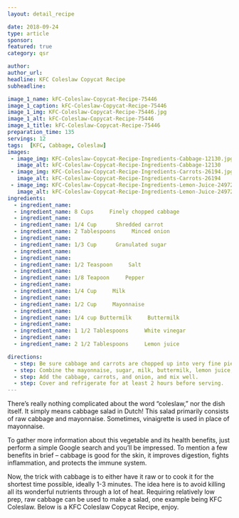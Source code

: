 ```yaml
---
layout: detail_recipe

date: 2018-09-24
type: article
sponsor:
featured: true
category: qsr

author:  
author_url:
headline: KFC Coleslaw Copycat Recipe
subheadline: 

image_1_name: kFC-Coleslaw-Copycat-Recipe-75446
image_1_caption: kFC-Coleslaw-Copycat-Recipe-75446
image_1_img: KFC-Coleslaw-Copycat-Recipe-75446.jpg
image_1_alt: kFC-Coleslaw-Copycat-Recipe-75446
image_1_title: kFC-Coleslaw-Copycat-Recipe-75446
preparation_time: 135
servings: 12
tags:  [KFC, Cabbage, Coleslaw]
images: 
 - image_img: KFC-Coleslaw-Copycat-Recipe-Ingredients-Cabbage-12130.jpg
   image_alt: kFC-Coleslaw-Copycat-Recipe-Ingredients-Cabbage-12130
 - image_img: KFC-Coleslaw-Copycat-Recipe-Ingredients-Carrots-26194.jpg
   image_alt: kFC-Coleslaw-Copycat-Recipe-Ingredients-Carrots-26194
 - image_img: KFC-Coleslaw-Copycat-Recipe-Ingredients-Lemon-Juice-24972.jpg
   image_alt: kFC-Coleslaw-Copycat-Recipe-Ingredients-Lemon-Juice-24972
ingredients:
  - ingredient_name:      
  - ingredient_name: 8 Cups     Finely chopped cabbage 
  - ingredient_name:      
  - ingredient_name: 1/4 Cup      Shredded carrot 
  - ingredient_name: 2 Tablespoons     Minced onion
  - ingredient_name:      
  - ingredient_name: 1/3 Cup      Granulated sugar
  - ingredient_name:      
  - ingredient_name:      
  - ingredient_name: 1/2 Teaspoon     Salt
  - ingredient_name:      
  - ingredient_name: 1/8 Teapoon     Pepper
  - ingredient_name:      
  - ingredient_name: 1/4 Cup     Milk
  - ingredient_name:      
  - ingredient_name: 1/2 Cup     Mayonnaise
  - ingredient_name:      
  - ingredient_name: 1/4 cup Buttermilk     Buttermilk
  - ingredient_name:      
  - ingredient_name: 1 1/2 Tablespoons     White vinegar
  - ingredient_name:      
  - ingredient_name: 2 1/2 Tablespoons     Lemon juice

directions:
  - step: Be sure cabbage and carrots are chopped up into very fine pieces.
  - step: Combine the mayonnaise, sugar, milk, buttermilk, lemon juice, vinegar, salt, and pepper in a large bowl and beat until smooth.
  - step: Add the cabbage, carrots, and onion, and mix well.
  - step: Cover and refrigerate for at least 2 hours before serving.
---
```


There&rsquo;s really nothing complicated about the word &ldquo;coleslaw,&rdquo; nor the dish itself. It simply means cabbage salad in Dutch! This salad primarily consists of raw cabbage and mayonnaise. Sometimes, vinaigrette is used in place of mayonnaise.

<!--more-->To gather more information about this vegetable and its health benefits, just perform a simple Google search and you&rsquo;ll be impressed. To mention a few benefits in brief &ndash; cabbage is good for the skin, it improves digestion, fights inflammation, and protects the immune system.

Now, the trick with cabbage is to either have it raw or to cook it for the shortest time possible, ideally 1-3 minutes. The idea here is to avoid killing all its wonderful nutrients through a lot of heat. Requiring relatively low prep, raw cabbage can be used to make a salad, one example being KFC Coleslaw. Below is a KFC Coleslaw Copycat Recipe, enjoy.